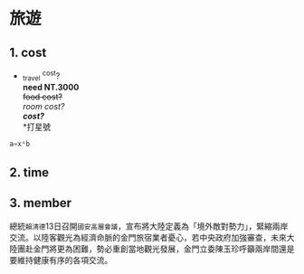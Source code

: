 # 旅遊
## 1. cost
- <sub>travel</sub> <sup>cost</sup>?\
**need  NT.3000**\
~~food cost?~~\
*room cost?*\
***cost?***\
\*打星號


```Python
a=x*b
```

## 2. time
## 3. member
總統`賴清德`13日召開`國安高層會議`，宣布將大陸定義為「境外敵對勢力」，緊縮兩岸交流。以陸客觀光為經濟命脈的金門旅宿業者憂心，若中央政府加強審查，未來大陸團赴金門將更為困難，勢必重創當地觀光發展，金門立委陳玉珍呼籲兩岸間還是要維持健康有序的各項交流。

